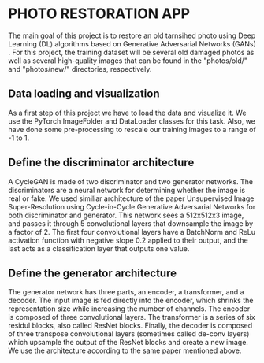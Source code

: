 # PHOTO RESTORATION APP

The main goal of this project is to restore an old tarnsihed photo using Deep Learning (DL) algorithms based on Generative Adversarial Networks (GANs) . For this project, the training dataset will be several old damaged photos as well as several high-quality images that can be found in the "photos/old/" and "photos/new/" directories, respectively.

## Data loading and visualization
As a first step of this project we have to load the data and visualize it. We use the PyTorch ImageFolder and DataLoader classes for this task. Also, we have done some pre-processing to rescale our training images to a range of -1 to 1. 

## Define the discriminator architecture
A CycleGAN is made of two discriminator and two generator networks. The discriminators are a neural network for determining whether the image is real or fake. We used similiar architecture of the paper Unsupervised Image Super-Resolution using Cycle-in-Cycle Generative Adversarial Networks for both discriminator and generator. This network sees a 512x512x3 image, and passes it through 5 convolutional layers that downsample the image by a factor of 2. The first four convolutional layers have a BatchNorm and ReLu activation function with negative slope 0.2 applied to their output, and the last acts as a classification layer that outputs one value.

## Define the generator architecture
The generator network has three parts, an encoder, a transformer, and a decoder. The input image is fed directly into the encoder, which shrinks the representation size while increasing the number of channels. The encoder is composed of three convolutional layers. The transformer is a series of six residul blocks, also called ResNet blocks. Finally, the decoder is composed of three transpose convolutional layers (sometimes called de-conv layers) which upsample the output of the ResNet blocks and create a new image. We use the architecture according to the same paper mentioned above.


